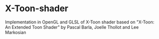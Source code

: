 # X-Toon-shader
Implementation in OpenGL and GLSL of X-Toon shader
based on "X-Toon: An Extended Toon Shader" by Pascal Barla, Joelle Thollot and Lee Markosian
